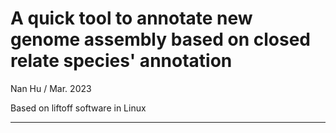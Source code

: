 # A quick tool to annotate new genome assembly based on closed relate species' annotation
Nan Hu / Mar. 2023

Based on liftoff software in Linux

---

